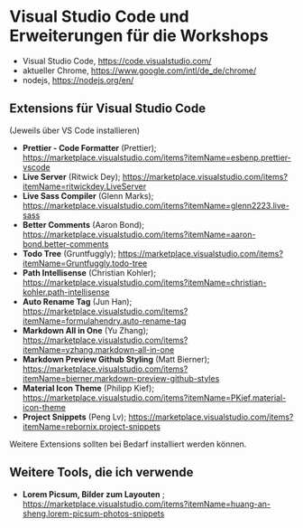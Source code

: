 # Visual Studio Code und Erweiterungen für die Workshops

-   Visual Studio Code, https://code.visualstudio.com/
-   aktueller Chrome, https://www.google.com/intl/de_de/chrome/
-   nodejs, https://nodejs.org/en/

## Extensions für Visual Studio Code

(Jeweils über VS Code installieren)

-   **Prettier - Code Formatter** (Prettier); https://marketplace.visualstudio.com/items?itemName=esbenp.prettier-vscode
-   **Live Server** (Ritwick Dey); https://marketplace.visualstudio.com/items?itemName=ritwickdey.LiveServer
-   **Live Sass Compiler** (Glenn Marks); https://marketplace.visualstudio.com/items?itemName=glenn2223.live-sass
-   **Better Comments** (Aaron Bond); https://marketplace.visualstudio.com/items?itemName=aaron-bond.better-comments
-   **Todo Tree** (Gruntfuggly); https://marketplace.visualstudio.com/items?itemName=Gruntfuggly.todo-tree
-   **Path Intellisense** (Christian Kohler); https://marketplace.visualstudio.com/items?itemName=christian-kohler.path-intellisense
-   **Auto Rename Tag** (Jun Han); https://marketplace.visualstudio.com/items?itemName=formulahendry.auto-rename-tag
-   **Markdown All in One** (Yu Zhang); https://marketplace.visualstudio.com/items?itemName=yzhang.markdown-all-in-one
-   **Markdown Preview Github Styling** (Matt Bierner); https://marketplace.visualstudio.com/items?itemName=bierner.markdown-preview-github-styles
-   **Material Icon Theme** (Philipp Kief); https://marketplace.visualstudio.com/items?itemName=PKief.material-icon-theme
-   **Project Snippets** (Peng Lv); https://marketplace.visualstudio.com/items?itemName=rebornix.project-snippets

Weitere Extensions sollten bei Bedarf installiert werden können.

## Weitere Tools, die ich verwende

-   **Lorem Picsum, Bilder zum Layouten** ; https://marketplace.visualstudio.com/items?itemName=huang-an-sheng.lorem-picsum-photos-snippets
